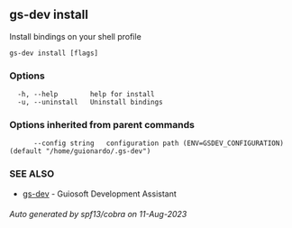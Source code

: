 ## gs-dev install

Install bindings on your shell profile

```
gs-dev install [flags]
```

### Options

```
  -h, --help        help for install
  -u, --uninstall   Uninstall bindings
```

### Options inherited from parent commands

```
      --config string   configuration path (ENV=GSDEV_CONFIGURATION) (default "/home/guionardo/.gs-dev")
```

### SEE ALSO

* [gs-dev](gs-dev.md)	 - Guiosoft Development Assistant

###### Auto generated by spf13/cobra on 11-Aug-2023
